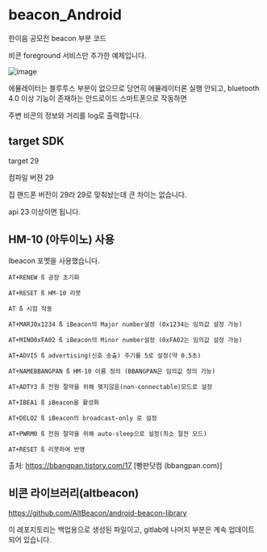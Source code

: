 # beacon_Android

한이음 공모전 beacon 부분 코드

비콘 foreground 서비스만 추가한 예제입니다.

![image](https://user-images.githubusercontent.com/40421183/130344834-f31a2ff1-35db-42e0-8f83-5948a2d50b41.png)

에뮬레이터는 블루투스 부분이 없으므로 당연히 에뮬레이터론 실행 안되고, bluetooth 4.0 이상 기능이 존재하는 안드로이드 스마트폰으로 작동하면 

주변 비콘의 정보와 거리를 log로 출력합니다.

## target SDK

target 29

컴파일 버젼 29

집 핸드폰 버전이 29라 29로 맞춰놨는데 큰 차이는 없습니다.

api 23 이상이면 됩니다.

## HM-10 (아두이노) 사용

 Ibeacon 포멧을 사용했습니다.
 
 
```
AT+RENEW ß 공장 초기화

AT+RESET ß HM-10 리붓

AT ß 시험 작동

AT+MARJ0x1234 ß iBeacon의 Major number설정 (0x1234는 임의값 설정 가능)

AT+MINO0xFA02 ß iBeacon의 Minor number설정 (0xFA02는 임의값 설정 가능)

AT+ADVI5 ß advertising(신호 송출) 주기를 5로 설정(약 0.5초)

AT+NAMEBBANGPAN ß HM-10 이름 정의 (BBANGPAN은 임의값 정의 가능)

AT+ADTY3 ß 전원 절약을 위해 맺지않음(non-connectable)모드로 설정

AT+IBEA1 ß iBeacon을 활성화

AT+DELO2 ß iBeacon의 broadcast-only 로 설정

AT+PWRM0 ß 전원 절약을 위해 auto-sleep으로 설정(최소 절전 모드)

AT+RESET ß 리붓하여 반영
```
 
출처: https://bbangpan.tistory.com/17 [빵판닷컴 (bbangpan.com)]

## 비콘 라이브러리(altbeacon)

https://github.com/AltBeacon/android-beacon-library

이 레포지토리는 백업용으로 생성된 파일이고, gitlab에 나머지 부분은 계속 업데이트 되어 있습니다.

